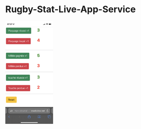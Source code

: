 # Rugby-Stat-Live-App-Service
<p class="flotte">
 <img src="./images/Compteur.jpeg" width='150'/>
</p>